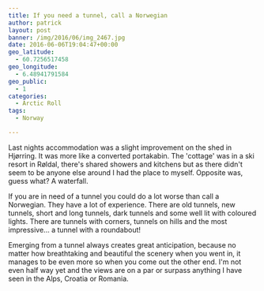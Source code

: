 ```yaml
---
title: If you need a tunnel, call a Norwegian
author: patrick
layout: post
banner: /img/2016/06/img_2467.jpg
date: 2016-06-06T19:04:47+00:00
geo_latitude:
  - 60.7256517458
geo_longitude:
  - 6.48941791584
geo_public:
  - 1
categories:
  - Arctic Roll
tags:
  - Norway

---
```

Last nights accommodation was a slight improvement on the shed in Hjørring. It was more like a converted portakabin. The 'cottage' was in a ski resort in Røldal, there's shared showers and kitchens but as there didn't seem to be anyone else around I had the place to myself. Opposite was, guess what? A waterfall.

If you are in need of a tunnel you could do a lot worse than call a Norwegian. They have a lot of experience. There are old tunnels, new tunnels, short and long tunnels, dark tunnels and some well lit with coloured lights. There are tunnels with corners, tunnels on hills and the most impressive... a tunnel with a roundabout!

Emerging from a tunnel always creates great anticipation, because no matter how breathtaking and beautiful the scenery when you went in, it manages to be even more so when you come out the other end. I'm not even half way yet and the views are on a par or surpass anything I have seen in the Alps, Croatia or Romania.
